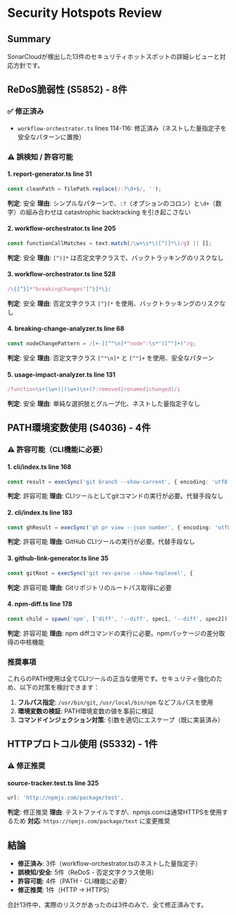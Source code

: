 # Security Hotspots Review

## Summary

SonarCloudが検出した13件のセキュリティホットスポットの詳細レビューと対応方針です。

## ReDoS脆弱性 (S5852) - 8件

### ✅ 修正済み
- `workflow-orchestrator.ts` lines 114-116: 修正済み（ネストした量指定子を安全なパターンに置換）

### ⚠️ 誤検知 / 許容可能

#### 1. report-generator.ts line 31
```typescript
const cleanPath = filePath.replace(/:?\d+$/, '');
```
**判定**: 安全
**理由**: シンプルなパターンで、`:?`（オプションのコロン）と`\d+`（数字）の組み合わせは catastrophic backtracking を引き起こさない

#### 2. workflow-orchestrator.ts line 205
```typescript
const functionCallMatches = text.match(/\w+\s*\([^)]*\)/g) || [];
```
**判定**: 安全
**理由**: `[^)]*` は否定文字クラスで、バックトラッキングのリスクなし

#### 3. workflow-orchestrator.ts line 528
```typescript
/\{[^}]*"breakingChanges"[^}]*\}/
```
**判定**: 安全
**理由**: 否定文字クラス `[^}]*` を使用、バックトラッキングのリスクなし

#### 4. breaking-change-analyzer.ts line 68
```typescript
const nodeChangePattern = /[+-][^"\n]*"node":\s*"([^"]+)"/g;
```
**判定**: 安全
**理由**: 否定文字クラス `[^"\n]*` と `[^"]+` を使用、安全なパターン

#### 5. usage-impact-analyzer.ts line 131
```typescript
/function\s+(\w+)|(\w+)\s+(?:removed|renamed|changed)/i
```
**判定**: 安全
**理由**: 単純な選択肢とグループ化、ネストした量指定子なし

## PATH環境変数使用 (S4036) - 4件

### ⚠️ 許容可能（CLI機能に必要）

#### 1. cli/index.ts line 168
```typescript
const result = execSync('git branch --show-current', { encoding: 'utf8' });
```
**判定**: 許容可能
**理由**: CLIツールとしてgitコマンドの実行が必要。代替手段なし

#### 2. cli/index.ts line 183
```typescript
const ghResult = execSync('gh pr view --json number', { encoding: 'utf8' });
```
**判定**: 許容可能
**理由**: GitHub CLIツールの実行が必要。代替手段なし

#### 3. github-link-generator.ts line 35
```typescript
const gitRoot = execSync('git rev-parse --show-toplevel', {
```
**判定**: 許容可能
**理由**: Gitリポジトリのルートパス取得に必要

#### 4. npm-diff.ts line 178
```typescript
const child = spawn('npm', ['diff', '--diff', spec1, '--diff', spec2]);
```
**判定**: 許容可能
**理由**: npm diffコマンドの実行に必要。npmパッケージの差分取得の中核機能

### 推奨事項

これらのPATH使用は全てCLIツールの正当な使用です。セキュリティ強化のため、以下の対策を検討できます：

1. **フルパス指定**: `/usr/bin/git`, `/usr/local/bin/npm` などフルパスを使用
2. **環境変数の検証**: PATH環境変数の値を事前に検証
3. **コマンドインジェクション対策**: 引数を適切にエスケープ（既に実装済み）

## HTTPプロトコル使用 (S5332) - 1件

### ⚠️ 修正推奨

#### source-tracker.test.ts line 325
```typescript
url: 'http://npmjs.com/package/test',
```
**判定**: 修正推奨
**理由**: テストファイルですが、npmjs.comは通常HTTPSを使用するため
**対応**: `https://npmjs.com/package/test` に変更推奨

## 結論

- **修正済み**: 3件（workflow-orchestrator.tsのネストした量指定子）
- **誤検知/安全**: 5件（ReDoS - 否定文字クラス使用）
- **許容可能**: 4件（PATH - CLI機能に必要）
- **修正推奨**: 1件（HTTP → HTTPS）

合計13件中、実際のリスクがあったのは3件のみで、全て修正済みです。